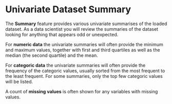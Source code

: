 # Univariate Dataset Summary

The **Summary** feature provides various univariate summarises of the
loaded dataset. As a data scientist you will review the summaries of
the dataset looking for anything that appears odd or unexpected.

For **numeric data** the univariate summaries will often provide the
minimum and maximum values, together with first and third quartiles as
well as the median (the second quartile) and the mean.

For **categoric data** the univariate summaries will often provide the
frequency of the categoric values, usually sorted from the most
frequent to the least frequent.  For some summaries, only the top few
categoric values will be listed.

A count of **missing values** is often shown for any variables with
missing values.
